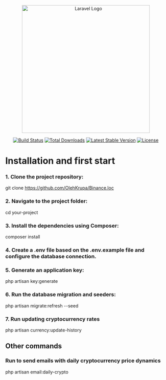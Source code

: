<p align="center"><a href="https://laravel.com" target="_blank"><img src="https://raw.githubusercontent.com/laravel/art/master/logo-lockup/5%20SVG/2%20CMYK/1%20Full%20Color/laravel-logolockup-cmyk-red.svg" width="400" alt="Laravel Logo"></a></p>

<p align="center">
<a href="https://github.com/laravel/framework/actions"><img src="https://github.com/laravel/framework/workflows/tests/badge.svg" alt="Build Status"></a>
<a href="https://packagist.org/packages/laravel/framework"><img src="https://img.shields.io/packagist/dt/laravel/framework" alt="Total Downloads"></a>
<a href="https://packagist.org/packages/laravel/framework"><img src="https://img.shields.io/packagist/v/laravel/framework" alt="Latest Stable Version"></a>
<a href="https://packagist.org/packages/laravel/framework"><img src="https://img.shields.io/packagist/l/laravel/framework" alt="License"></a>
</p>

# Installation and first start

### 1. Clone the project repository:
 git clone https://github.com/OlehKrupa/Binance.loc

### 2. Navigate to the project folder:
 cd your-project

### 3. Install the dependencies using Composer:
 composer install

### 4. Create a .env file based on the .env.example file and configure the database connection.

### 5. Generate an application key:
 php artisan key:generate

### 6. Run the database migration and seeders:
 php artisan migrate:refresh --seed

### 7. Run updating cryptocurrency rates
 php artisan currency:update-history

## Other commands
### Run to send emails with daily cryptocurrency price dynamics
 php artisan email:daily-crypto